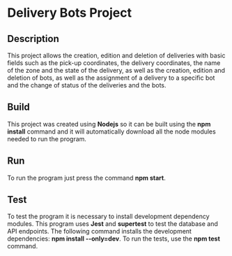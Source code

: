 # Delivery Bots Project

## Description

This project allows the creation, edition and deletion of deliveries with basic fields such as the pick-up coordinates, the delivery coordinates, the name of the zone and the state of the delivery, as well as the creation, edition and deletion of bots, as well as the assignment of a delivery to a specific bot and the change of status of the deliveries and the bots.

## Build

This project was created using **Nodejs** so it can be built using the **npm install** command and it will automatically download all the node modules needed to run the program.

## Run

To run the program just press the command **npm start**.

## Test

To test the program it is necessary to install development dependency modules. This program uses **Jest** and **supertest** to test the database and API endpoints.
The following command installs the development dependencies: **npm install --only=dev**. To run the tests, use the **npm test** command.

